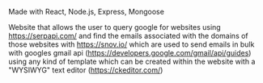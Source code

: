 Made with React, Node.js, Express, Mongoose

Website that allows the user to query google for websites using https://serpapi.com/ and find the emails associated with the domains of those websites with https://snov.io/ which are used to send emails in bulk with googles gmail api (https://developers.google.com/gmail/api/guides) using any kind of template which can be created within the website with a "WYSIWYG" text editor (https://ckeditor.com/)